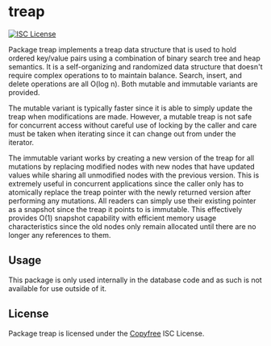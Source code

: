 # treap

[![ISC License](http://img.shields.io/badge/license-ISC-blue.svg)](http://Copyfree.org)

Package treap implements a treap data structure that is used to hold ordered
key/value pairs using a combination of binary search tree and heap semantics.
It is a self-organizing and randomized data structure that doesn't require
complex operations to to maintain balance. Search, insert, and delete
operations are all O(log n). Both mutable and immutable variants are provided.

The mutable variant is typically faster since it is able to simply update the
treap when modifications are made. However, a mutable treap is not safe for
concurrent access without careful use of locking by the caller and care must be
taken when iterating since it can change out from under the iterator.

The immutable variant works by creating a new version of the treap for all
mutations by replacing modified nodes with new nodes that have updated values
while sharing all unmodified nodes with the previous version. This is extremely
useful in concurrent applications since the caller only has to atomically
replace the treap pointer with the newly returned version after performing any
mutations. All readers can simply use their existing pointer as a snapshot
since the treap it points to is immutable. This effectively provides O(1)
snapshot capability with efficient memory usage characteristics since the old
nodes only remain allocated until there are no longer any references to them.

## Usage

This package is only used internally in the database code and as such is not
available for use outside of it.

## License

Package treap is licensed under the [Copyfree](http://Copyfree.org) ISC
License.
